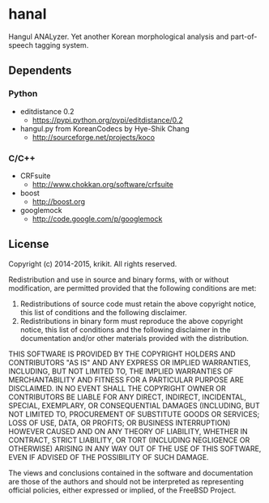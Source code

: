 hanal
=====
Hangul ANALyzer.
Yet another Korean morphological analysis and part-of-speech tagging system.


Dependents
----------

### Python
* editdistance 0.2
  - https://pypi.python.org/pypi/editdistance/0.2
* hangul.py from KoreanCodecs by Hye-Shik Chang
  - http://sourceforge.net/projects/koco

### C/C++
* CRFsuite
  - http://www.chokkan.org/software/crfsuite
* boost
  - http://boost.org
* googlemock
  - http://code.google.com/p/googlemock


License
-------
Copyright (c) 2014-2015, krikit.
All rights reserved.

Redistribution and use in source and binary forms, with or without
modification, are permitted provided that the following conditions are met:

1. Redistributions of source code must retain the above copyright notice, this
   list of conditions and the following disclaimer. 
2. Redistributions in binary form must reproduce the above copyright notice,
   this list of conditions and the following disclaimer in the documentation
   and/or other materials provided with the distribution.

THIS SOFTWARE IS PROVIDED BY THE COPYRIGHT HOLDERS AND CONTRIBUTORS "AS IS" AND
ANY EXPRESS OR IMPLIED WARRANTIES, INCLUDING, BUT NOT LIMITED TO, THE IMPLIED
WARRANTIES OF MERCHANTABILITY AND FITNESS FOR A PARTICULAR PURPOSE ARE
DISCLAIMED. IN NO EVENT SHALL THE COPYRIGHT OWNER OR CONTRIBUTORS BE LIABLE FOR
ANY DIRECT, INDIRECT, INCIDENTAL, SPECIAL, EXEMPLARY, OR CONSEQUENTIAL DAMAGES
(INCLUDING, BUT NOT LIMITED TO, PROCUREMENT OF SUBSTITUTE GOODS OR SERVICES;
LOSS OF USE, DATA, OR PROFITS; OR BUSINESS INTERRUPTION) HOWEVER CAUSED AND
ON ANY THEORY OF LIABILITY, WHETHER IN CONTRACT, STRICT LIABILITY, OR TORT
(INCLUDING NEGLIGENCE OR OTHERWISE) ARISING IN ANY WAY OUT OF THE USE OF THIS
SOFTWARE, EVEN IF ADVISED OF THE POSSIBILITY OF SUCH DAMAGE.

The views and conclusions contained in the software and documentation are those
of the authors and should not be interpreted as representing official policies, 
either expressed or implied, of the FreeBSD Project.
